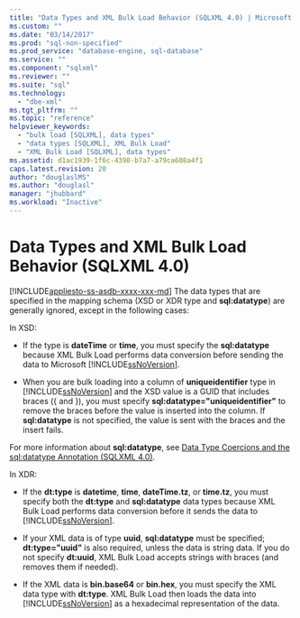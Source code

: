 ```yaml
---
title: "Data Types and XML Bulk Load Behavior (SQLXML 4.0) | Microsoft Docs"
ms.custom: ""
ms.date: "03/14/2017"
ms.prod: "sql-non-specified"
ms.prod_service: "database-engine, sql-database"
ms.service: ""
ms.component: "sqlxml"
ms.reviewer: ""
ms.suite: "sql"
ms.technology: 
  - "dbe-xml"
ms.tgt_pltfrm: ""
ms.topic: "reference"
helpviewer_keywords: 
  - "bulk load [SQLXML], data types"
  - "data types [SQLXML], XML Bulk Load"
  - "XML Bulk Load [SQLXML], data types"
ms.assetid: d1ac1939-1f6c-4398-b7a7-a79ca608a4f1
caps.latest.revision: 20
author: "douglaslMS"
ms.author: "douglasl"
manager: "jhubbard"
ms.workload: "Inactive"
---
```

# Data Types and XML Bulk Load Behavior (SQLXML 4.0)
[!INCLUDE[appliesto-ss-asdb-xxxx-xxx-md](../../../includes/appliesto-ss-asdb-xxxx-xxx-md.md)]
  The data types that are specified in the mapping schema (XSD or XDR type and **sql:datatype**) are generally ignored, except in the following cases:  
  
 In XSD:  
  
-   If the type is **dateTime** or **time**, you must specify the **sql:datatype** because XML Bulk Load performs data conversion before sending the data to Microsoft [!INCLUDE[ssNoVersion](../../../includes/ssnoversion-md.md)].  
  
-   When you are bulk loading into a column of **uniqueidentifier** type in [!INCLUDE[ssNoVersion](../../../includes/ssnoversion-md.md)] and the XSD value is a GUID that includes braces ({ and }), you must specify **sql:datatype="uniqueidentifier"** to remove the braces before the value is inserted into the column. If **sql:datatype** is not specified, the value is sent with the braces and the insert fails.  
  
 For more information about **sql:datatype**, see [Data Type Coercions and the sql:datatype Annotation &#40;SQLXML 4.0&#41;](../../../relational-databases/sqlxml-annotated-xsd-schemas-using/data-type-coercions-and-the-sql-datatype-annotation-sqlxml-4-0.md).  
  
 In XDR:  
  
-   If the **dt:type** is **datetime**, **time**, **dateTime.tz**, or **time.tz**, you must specify both the **dt:type** and **sql:datatype** data types because XML Bulk Load performs data conversion before it sends the data to [!INCLUDE[ssNoVersion](../../../includes/ssnoversion-md.md)].  
  
-   If your XML data is of type **uuid**, **sql:datatype** must be specified; **dt:type="uuid"** is also required, unless the data is string data. If you do not specify **dt:uuid**, XML Bulk Load accepts strings with braces (and removes them if needed).  
  
-   If the XML data is **bin.base64** or **bin.hex**, you must specify the XML data type with **dt:type**. XML Bulk Load then loads the data into [!INCLUDE[ssNoVersion](../../../includes/ssnoversion-md.md)] as a hexadecimal representation of the data.  
  
  
